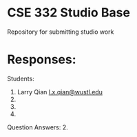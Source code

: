 # CSE 332 Studio Base
Repository for submitting studio work

# Responses:
Students:
1. Larry Qian <l.x.qian@wustl.edu>
2. 
3. 
4. 


Question Answers:
2. 

